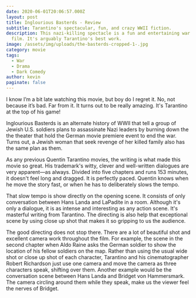 ```yaml
---
date: 2020-06-01T20:06:57.000Z
layout: post
title: Inglourious Basterds - Review
subtitle: Tarantino's spectacular, fun, and crazy WWII fiction.
description: This nazi-killing spectacle is a fun and entertaining war drama
  film. It's arguably Tarantino's best work.
image: /assets/img/uploads/the-basterds-cropped-1-.jpg
category: movie
tags:
  - War
  - Drama
  - Dark Comedy
author: kevin
paginate: false
---
```

I know I’m a bit late watching this movie, but boy do I regret it. No, not because it’s bad. Far from it. It turns out to be really amazing. It's Tarantino at the top of his game!

Inglourious Basterds is an alternate history of WWII that tell a group of Jewish U.S. soldiers plans to assassinate Nazi leaders by burning down the the theater that hold the German movie premiere event to end the war. Turns out, a Jewish woman that seek revenge of her killed family also has the same plan as them.

As any previous Quentin Tarantino movies, the writing is what made this movie so great. His trademark's witty, clever and well-written dialogues are very apparent—as always. Divided into five chapters and runs 153 minutes, it doesn't feel long and dragged. It is perfectly paced. Quentin knows when he move the story fast, or when he has to deliberately slows the tempo.

That slow tempo is show directly on the opening scene. It consists of only conversation between Hans Landa and LaPadite in a room. Although it's only a dialogue, it is as intense and interesting as any action scene. It's masterful writing from Tarantino. The directing is also help that exceptional scene by using close up shot that makes it so gripping to us the audience.

The good directing does not stop there. There are a lot of beautiful shot and excellent camera work throughout the film. For example, the scene in the second chapter when Aldo Raine asks the German soldier to show the location of his fellow soldiers on the map. Rather than using the usual wide shot or close up shot of each character, Tarantino and his cinematographer Robert Richardson just use one camera and move the camera as three characters speak, shifting over them. Another example would be the conversation scene between Hans Landa and Bridget von Hammersmark. The camera circling around them while they speak, make us the viewer feel the nerves of Bridget.
